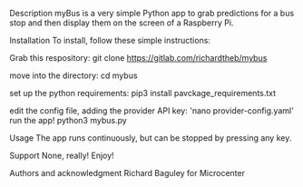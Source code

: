 Description
myBus is a very simple Python app to grab predictions for a bus stop and then display them on the screen of a Raspberry Pi.



Installation
To install, follow these simple instructions:

Grab this respository:
git clone https://gitlab.com/richardtheb/mybus


move into the directory:
cd mybus

set up the python requirements:
pip3 install pavckage_requirements.txt

edit the config file, adding the provider API key:
'nano provider-config.yaml'
run the app!
python3 mybus.py



Usage
The app runs continuously, but can be stopped by pressing any key.

Support
None, really! Enjoy!

Authors and acknowledgment
Richard Baguley for Microcenter
